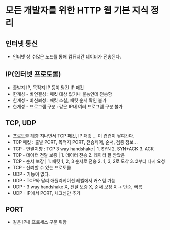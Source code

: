 # 모든 개발자를 위한 HTTP 웹 기본 지식 정리

## 인터넷 통신
* 인터넷 상 수많은 노드를 통해 컴퓨터간 데이터가 전송된다.

## IP(인터넷 프로토콜)
* 출발지 IP, 목적지 IP 등이 담긴 IP 패킷
* 한계성 - 비연결성 : 패킷 대상 없거나 불능인데 전송함
* 한계성 - 비신뢰성 : 패킷 소실, 패킷 순서 확인 불가
* 한계성 - 프로그램 구분 : 같은 IP내 여러 프로그램 구분 불가

## TCP, UDP
* 프로토콜 계층 지나면서 TCP 패킷, IP 패킷 ... 이 겹겹이 쌓여간다.
* TCP 패킷 : 출발 PORT, 목적지 PORT, 전송제어, 순서, 검증 정보...
* TCP - 연결지향 : TCP 3 way handshake |  1. SYN 2. SYN+ACK 3. ACK
* TCP - 데이터 전달 보증 | 1. 데이터 전송 2. 데이터 잘 받았음 
* TCP - 순서 보장 | 1. 패킷 1, 2, 3 순서로 전송 2. 1, 3, 2로 도착 3. 2부터 다시 요청
* TCP - 신뢰할 수 있는 프로토콜
* UDP - 기능이 없다.
* UDP - TCP와 달리 애플리케이션 레벨에서 커스텀 가능
* UDP - 3 way handshake X, 전달 보증 X, 순서 보장 X -> 단순, 빠름
* UDP - IP에서 PORT, 체크섬만 추가

## PORT
* 같은 IP내 프로세스 구분 위함
